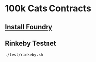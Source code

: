 # 100k Cats Contracts

## [Install Foundry](https://getfoundry.sh/)

## Rinkeby Testnet
 `./test/rinkeby.sh`
